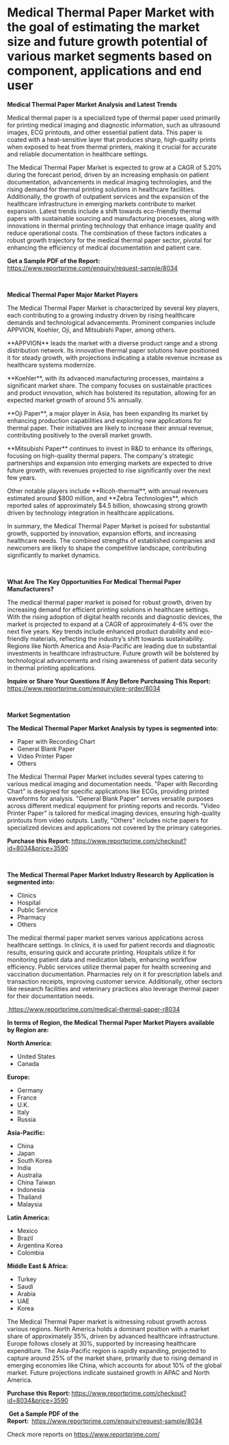 <p><h1>Medical Thermal Paper Market with the goal of estimating the market size and future growth potential of various market segments based on component, applications and end user</h1></p><p><strong>Medical Thermal Paper Market Analysis and Latest Trends</strong></p>
<p><p>Medical thermal paper is a specialized type of thermal paper used primarily for printing medical imaging and diagnostic information, such as ultrasound images, ECG printouts, and other essential patient data. This paper is coated with a heat-sensitive layer that produces sharp, high-quality prints when exposed to heat from thermal printers, making it crucial for accurate and reliable documentation in healthcare settings.</p><p>The Medical Thermal Paper Market is expected to grow at a CAGR of 5.20% during the forecast period, driven by an increasing emphasis on patient documentation, advancements in medical imaging technologies, and the rising demand for thermal printing solutions in healthcare facilities. Additionally, the growth of outpatient services and the expansion of the healthcare infrastructure in emerging markets contribute to market expansion. Latest trends include a shift towards eco-friendly thermal papers with sustainable sourcing and manufacturing processes, along with innovations in thermal printing technology that enhance image quality and reduce operational costs. The combination of these factors indicates a robust growth trajectory for the medical thermal paper sector, pivotal for enhancing the efficiency of medical documentation and patient care.</p></p>
<p><strong>Get a Sample PDF of the Report:&nbsp;</strong> <a href="https://www.reportprime.com/enquiry/request-sample/8034?utm_campaign=3264&utm_medium=2&utm_source=Github&utm_content=ia&utm_term=19032025&utm_id=medical-thermal-paper">https://www.reportprime.com/enquiry/request-sample/8034</a></p>
<p>&nbsp;</p>
<p><strong>Medical Thermal Paper Major Market Players</strong></p>
<p><p>The Medical Thermal Paper Market is characterized by several key players, each contributing to a growing industry driven by rising healthcare demands and technological advancements. Prominent companies include APPVION, Koehler, Oji, and Mitsubishi Paper, among others.</p><p>**APPVION** leads the market with a diverse product range and a strong distribution network. Its innovative thermal paper solutions have positioned it for steady growth, with projections indicating a stable revenue increase as healthcare systems modernize.</p><p>**Koehler**, with its advanced manufacturing processes, maintains a significant market share. The company focuses on sustainable practices and product innovation, which has bolstered its reputation, allowing for an expected market growth of around 5% annually.</p><p>**Oji Paper**, a major player in Asia, has been expanding its market by enhancing production capabilities and exploring new applications for thermal paper. Their initiatives are likely to increase their annual revenue, contributing positively to the overall market growth.</p><p>**Mitsubishi Paper** continues to invest in R&D to enhance its offerings, focusing on high-quality thermal papers. The company's strategic partnerships and expansion into emerging markets are expected to drive future growth, with revenues projected to rise significantly over the next few years.</p><p>Other notable players include **Ricoh-thermal**, with annual revenues estimated around $800 million, and **Zebra Technologies**, which reported sales of approximately $4.5 billion, showcasing strong growth driven by technology integration in healthcare applications.</p><p>In summary, the Medical Thermal Paper Market is poised for substantial growth, supported by innovation, expansion efforts, and increasing healthcare needs. The combined strengths of established companies and newcomers are likely to shape the competitive landscape, contributing significantly to market dynamics.</p></p>
<p>&nbsp;</p>
<p><strong>What Are The Key Opportunities For Medical Thermal Paper Manufacturers?</strong></p>
<p><p>The medical thermal paper market is poised for robust growth, driven by increasing demand for efficient printing solutions in healthcare settings. With the rising adoption of digital health records and diagnostic devices, the market is projected to expand at a CAGR of approximately 4-6% over the next five years. Key trends include enhanced product durability and eco-friendly materials, reflecting the industry’s shift towards sustainability. Regions like North America and Asia-Pacific are leading due to substantial investments in healthcare infrastructure. Future growth will be bolstered by technological advancements and rising awareness of patient data security in thermal printing applications.</p></p>
<p><strong>Inquire or Share Your Questions If Any Before Purchasing This Report:</strong> <a href="https://www.reportprime.com/enquiry/pre-order/8034?utm_campaign=3264&utm_medium=2&utm_source=Github&utm_content=ia&utm_term=19032025&utm_id=medical-thermal-paper">https://www.reportprime.com/enquiry/pre-order/8034</a></p>
<p>&nbsp;</p>
<p><strong>Market Segmentation</strong></p>
<p><strong>The Medical Thermal Paper Market Analysis by types is segmented into:</strong></p>
<p><ul><li>Paper with Recording Chart</li><li>General Blank Paper</li><li>Video Printer Paper</li><li>Others</li></ul></p>
<p><p>The Medical Thermal Paper Market includes several types catering to various medical imaging and documentation needs. "Paper with Recording Chart" is designed for specific applications like ECGs, providing printed waveforms for analysis. "General Blank Paper" serves versatile purposes across different medical equipment for printing reports and records. "Video Printer Paper" is tailored for medical imaging devices, ensuring high-quality printouts from video outputs. Lastly, "Others" includes niche papers for specialized devices and applications not covered by the primary categories.</p></p>
<p><strong>Purchase this Report:&nbsp;</strong><a href="https://www.reportprime.com/checkout?id=8034&price=3590&utm_campaign=3264&utm_medium=2&utm_source=Github&utm_content=ia&utm_term=19032025&utm_id=medical-thermal-paper">https://www.reportprime.com/checkout?id=8034&price=3590</a></p>
<p>&nbsp;</p>
<p><strong>The Medical Thermal Paper Market Industry Research by Application is segmented into:</strong></p>
<p><ul><li>Clinics</li><li>Hospital</li><li>Public Service</li><li>Pharmacy</li><li>Others</li></ul></p>
<p><p>The medical thermal paper market serves various applications across healthcare settings. In clinics, it is used for patient records and diagnostic results, ensuring quick and accurate printing. Hospitals utilize it for monitoring patient data and medication labels, enhancing workflow efficiency. Public services utilize thermal paper for health screening and vaccination documentation. Pharmacies rely on it for prescription labels and transaction receipts, improving customer service. Additionally, other sectors like research facilities and veterinary practices also leverage thermal paper for their documentation needs.</p></p>
<p><a href="https://www.reportprime.com/medical-thermal-paper-r8034?utm_campaign=3264&utm_medium=2&utm_source=Github&utm_content=ia&utm_term=19032025&utm_id=medical-thermal-paper">&nbsp;https://www.reportprime.com/medical-thermal-paper-r8034</a></p>
<p><strong>In terms of Region, the Medical Thermal Paper Market Players available by Region are:</strong></p>
<p>
    <p> <strong> North America: </strong>
        <ul>
            <li>United States</li>
            <li>Canada</li>
        </ul>
        </p> 
    <p> <strong> Europe: </strong>
        <ul>
            <li>Germany</li>
            <li>France</li>
            <li>U.K.</li>
            <li>Italy</li>
            <li>Russia</li>
        </ul>
        </p> 
    <p> <strong> Asia-Pacific: </strong>
        <ul>
            <li>China</li>
            <li>Japan</li>
            <li>South Korea</li>
            <li>India</li>
            <li>Australia</li>
            <li>China Taiwan</li>
            <li>Indonesia</li>
            <li>Thailand</li>
            <li>Malaysia</li>
        </ul>
        </p> 
    <p> <strong> Latin America: </strong>
        <ul>
            <li>Mexico</li>
            <li>Brazil</li>
            <li>Argentina Korea</li>
            <li>Colombia</li>
        </ul>
        </p> 
    <p> <strong> Middle East & Africa: </strong>
        <ul>
            <li>Turkey</li>
            <li>Saudi</li>
            <li>Arabia</li>
            <li>UAE</li>
            <li>Korea</li>
        </ul>
    </p>
    </p>
<p><p>The Medical Thermal Paper market is witnessing robust growth across various regions. North America holds a dominant position with a market share of approximately 35%, driven by advanced healthcare infrastructure. Europe follows closely at 30%, supported by increasing healthcare expenditure. The Asia-Pacific region is rapidly expanding, projected to capture around 25% of the market share, primarily due to rising demand in emerging economies like China, which accounts for about 10% of the global market. Future projections indicate sustained growth in APAC and North America.</p></p>
<p><strong>Purchase this Report: </strong><a href="https://www.reportprime.com/checkout?id=8034&price=3590&utm_campaign=3264&utm_medium=2&utm_source=Github&utm_content=ia&utm_term=19032025&utm_id=medical-thermal-paper">https://www.reportprime.com/checkout?id=8034&price=3590</a></p>
<p>&nbsp;<strong>Get a Sample PDF of the Report:&nbsp;&nbsp;</strong><a href="https://www.reportprime.com/enquiry/request-sample/8034?utm_campaign=3264&utm_medium=2&utm_source=Github&utm_content=ia&utm_term=19032025&utm_id=medical-thermal-paper">https://www.reportprime.com/enquiry/request-sample/8034</a></p>
<p><strong></strong></p>
<p>Check more reports on <a href="https://www.reportprime.com/?utm_campaign=3264&utm_medium=2&utm_source=Github&utm_content=ia&utm_term=19032025&utm_id=medical-thermal-paper">https://www.reportprime.com/</a></p>